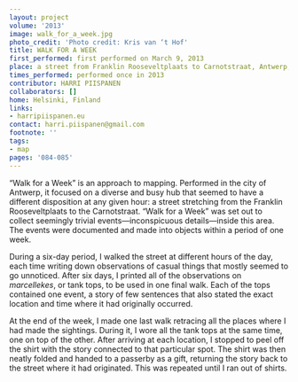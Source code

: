 ```yaml
---
layout: project
volume: '2013'
image: walk_for_a_week.jpg
photo_credit: 'Photo credit: Kris van ‘t Hof'
title: WALK FOR A WEEK
first_performed: first performed on March 9, 2013
place: a street from Franklin Rooseveltplaats to Carnotstraat, Antwerp, Belgium
times_performed: performed once in 2013
contributor: HARRI PIISPANEN
collaborators: []
home: Helsinki, Finland
links:
- harripiispanen.eu
contact: harri.piispanen@gmail.com
footnote: ''
tags:
- map
pages: '084-085'
---
```


“Walk for a Week” is an approach to mapping. Performed in the city of Antwerp, it focused on a diverse and busy hub that seemed to have a different disposition at any given hour: a street stretching from the Franklin Rooseveltplaats to the Carnotstraat. “Walk for a Week” was set out to collect seemingly trivial events—inconspicuous details—inside this area. The events were documented and made into objects within a period of one week.

During a six-day period, I walked the street at different hours of the day, each time writing down observations of casual things that mostly seemed to go unnoticed. After six days, I printed all of the observations on _marcellekes_, or tank tops, to be used in one final walk. Each of the tops contained one event, a story of few sentences that also stated the exact location and time where it had originally occurred.

At the end of the week, I made one last walk retracing all the places where I had made the sightings. During it, I wore all the tank tops at the same time, one on top of the other. After arriving at each location, I stopped to peel off the shirt with the story connected to that particular spot. The shirt was then neatly folded and handed to a passerby as a gift, returning the story back to the street where it had originated. This was repeated until I ran out of shirts.
